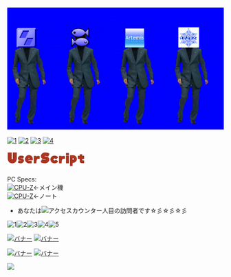 [![新ADV島BB](image.gif)](https://github.com/Prince-of-sea/ONScripter_Multi_Converter)

[![1](https://web.archive.org/web/20100522220543im_/http://dietnavi.com/banner/120-60-3.gif)](https://www.youtube.com/watch?v=dQw4w9WgXcQ)
[![2](https://web.archive.org/web/20250202095024if_/http://www.gendama.jp/img/invitation_banner23.gif)](https://www.youtube.com/watch?v=E9de-cmycx8)
[![3](https://web.archive.org/web/20241223113348if_/http://img.pointi.jp/bn/bn120_60.gif)](https://www.youtube.com/watch?v=eYuUAGXN0KM)
[![4](https://web.archive.org/web/20221127044839if_/https://www.chobirich.com/img/mypage/introduse/friend_120_60_b.gif)](https://www.youtube.com/watch?v=LLFhKaqnWwk)

[![us](image2.png)](https://github.com/Prince-of-sea/UserscriptWorks_mk2)

PC Specs:<br>
[![CPU-Z](https://valid.x86.fr/cache/banner/izbfap-2.png)](https://valid.x86.fr/izbfap)←メイン機<br>
[![CPU-Z](https://valid.x86.fr/cache/banner/4y8zvh-2.png)](https://valid.x86.fr/4y8zvh)←ノート<br>

- あなたは![アクセスカウンター](http://www.rays-counter.com/d505_f7_022/6241f4e53c2ce/)人目の訪問者です☆彡☆彡☆彡<br>

![1](http://www.rays-counter.com/images/counter_01.gif)![2](http://www.rays-counter.com/images/counter_02.gif)![3](http://www.rays-counter.com/images/counter_03.gif)![4](http://www.rays-counter.com/images/counter_04.gif)![5](http://www.rays-counter.com/images/counter_05.gif) 


[![バナー](https://web.archive.org/web/20250220133430if_/https://www.alcot.biz/img/alban_01.jpg)](http://www.alcot.biz/)
[![バナー](http://qoo.amusecraft.com/banner.jpg)](http://qoo.amusecraft.com/)

[![バナー](http://kai-soft.jp/images/kai_banner.jpg)](http://kai-soft.jp/)
[![バナー](http://www.acaciasoft.jp/acaciabn.png)](http://www.acaciasoft.jp/)

[![](https://web.archive.org/web/20060619163633if_/http://www.pat.hi-ho.ne.jp/~sata68/nds/noCrashMe.gif)](https://web.archive.org/web/20060706174911fw_/http://www.pat.hi-ho.ne.jp/~sata68/nds2.shtml)